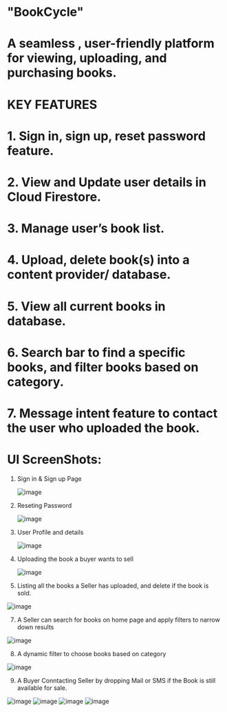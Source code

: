 # "BookCycle"
# A seamless , user-friendly platform for viewing, uploading, and purchasing books.
# KEY FEATURES
# 1. Sign in, sign up, reset password feature.
# 2. View and Update user details in Cloud Firestore.
# 3. Manage user’s book list.
# 4. Upload, delete book(s) into a content provider/ database.
# 5. View all current books in database.
# 6. Search bar to find a specific books, and filter books based on category.
# 7. Message intent feature to contact the user who uploaded the book.

# UI ScreenShots:

1) Sign in & Sign up Page

   ![image](https://github.com/user-attachments/assets/44a0f0d6-9255-44c4-9010-7f0e612459fc)

3) Reseting Password

    ![image](https://github.com/user-attachments/assets/64663acc-6664-49f8-8e58-043ea8fb6a8c)

4) User Profile and details

     ![image](https://github.com/user-attachments/assets/20bb291b-64ba-4079-97ed-b0f4031a21c2)

5) Uploading the book a buyer wants to sell

   ![image](https://github.com/user-attachments/assets/d731c753-4681-4368-8461-0d835ee287e9)

6) Listing all the books a Seller has uploaded, and delete if the book is sold.

  ![image](https://github.com/user-attachments/assets/6da04aa8-a63f-46b8-974e-6cf4416d22e3)

7) A Seller can search for books on home page and apply filters to narrow down results

  ![image](https://github.com/user-attachments/assets/380051db-6264-463a-815c-1bc529fdaa49)

8) A dynamic filter to choose books based on category

  ![image](https://github.com/user-attachments/assets/3554c63a-242c-48fb-92ee-ae0f0452ed59)


 9) A Buyer Conntacting Seller by dropping Mail or SMS if the Book is still available for sale.

  ![image](https://github.com/user-attachments/assets/73ee6aa7-c51d-4ede-a0be-2f106da15248)
  ![image](https://github.com/user-attachments/assets/3c49b567-dab5-483e-847b-4209d7ed9bf9)
  ![image](https://github.com/user-attachments/assets/3f21f49e-6351-4da2-897a-413bd72fc45c)
  ![image](https://github.com/user-attachments/assets/c0ca78c5-286f-40ea-981e-6c78d45314cd)



